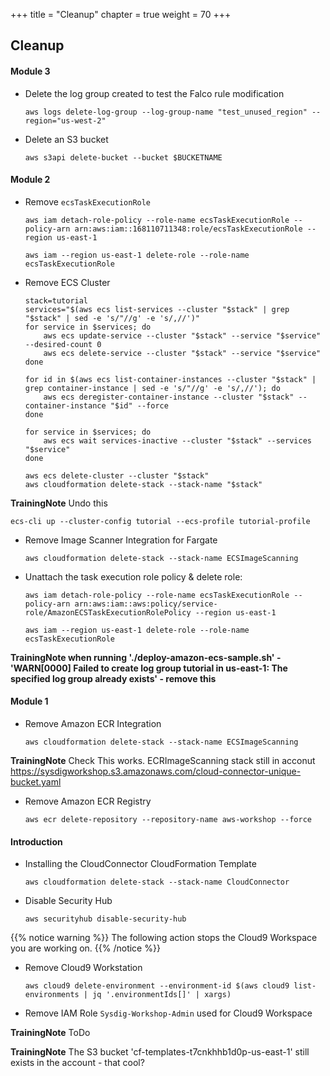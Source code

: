 +++
title = "Cleanup"
chapter = true
weight = 70
+++

## Cleanup
#### Module 3
- Delete the log group created to test the Falco rule modification

    ```
    aws logs delete-log-group --log-group-name "test_unused_region" --region="us-west-2"
    ```

- Delete an S3 bucket

    ```
    aws s3api delete-bucket --bucket $BUCKETNAME
    ```

#### Module 2
- Remove `ecsTaskExecutionRole`

    ```
    aws iam detach-role-policy --role-name ecsTaskExecutionRole --policy-arn arn:aws:iam::168110711348:role/ecsTaskExecutionRole --region us-east-1

    aws iam --region us-east-1 delete-role --role-name ecsTaskExecutionRole
    ```

- Remove ECS Cluster

    ```
    stack=tutorial
    services="$(aws ecs list-services --cluster "$stack" | grep "$stack" | sed -e 's/"//g' -e 's/,//')"
    for service in $services; do
        aws ecs update-service --cluster "$stack" --service "$service" --desired-count 0
        aws ecs delete-service --cluster "$stack" --service "$service"
    done

    for id in $(aws ecs list-container-instances --cluster "$stack" | grep container-instance | sed -e 's/"//g' -e 's/,//'); do
        aws ecs deregister-container-instance --cluster "$stack" --container-instance "$id" --force
    done

    for service in $services; do
        aws ecs wait services-inactive --cluster "$stack" --services "$service"
    done

    aws ecs delete-cluster --cluster "$stack"
    aws cloudformation delete-stack --stack-name "$stack"
    ```

**TrainingNote** Undo this
```
ecs-cli up --cluster-config tutorial --ecs-profile tutorial-profile
```

<!-- ecs-cli compose service rm --cluster-config tutorial --ecs-profile tutorial-profile
ecs-cli down --force --cluster-config tutorial --ecs-profile tutorial-profile -->

- Remove Image Scanner Integration for Fargate

    ```
    aws cloudformation delete-stack --stack-name ECSImageScanning
    ```

- Unattach the task execution role policy & delete role:

    ```
    aws iam detach-role-policy --role-name ecsTaskExecutionRole --policy-arn arn:aws:iam::aws:policy/service-role/AmazonECSTaskExecutionRolePolicy --region us-east-1

    aws iam --region us-east-1 delete-role --role-name ecsTaskExecutionRole
    ```
**TrainingNote when running './deploy-amazon-ecs-sample.sh' - 'WARN[0000] Failed to create log group tutorial in us-east-1: The specified log group already exists' - remove this**

#### Module 1
<!-- - Remove container image from Amazon ECR Registry
    ```
    docker registry rmi $IMAGE
    ``` -->

- Remove Amazon ECR Integration

    ```
    aws cloudformation delete-stack --stack-name ECSImageScanning
    ```
**TrainingNote** Check This works. ECRImageScanning stack still in acconut
https://sysdigworkshop.s3.amazonaws.com/cloud-connector-unique-bucket.yaml


- Remove Amazon ECR Registry

    ```
    aws ecr delete-repository --repository-name aws-workshop --force
    ```


#### Introduction
  - Installing the CloudConnector CloudFormation Template

    ```
    aws cloudformation delete-stack --stack-name CloudConnector
    ```

  - Disable Security Hub

    ```
    aws securityhub disable-security-hub
    ```

{{% notice warning %}}
The following action stops the Cloud9 Workspace you are working on.
{{% /notice %}}

  - Remove Cloud9 Workstation

    <!-- ```
    aws ec2 stop-instances --instance-ids $(curl -s 169.254.169.254/latest/dynamic/instance-identity/document | jq -r '.instanceId')
    ```

    Or this? -->

    ```
    aws cloud9 delete-environment --environment-id $(aws cloud9 list-environments | jq '.environmentIds[]' | xargs)
    ```

 - Remove IAM Role `Sysdig-Workshop-Admin` used for Cloud9 Workspace

**TrainingNote** ToDo

**TrainingNote** The S3 bucket 'cf-templates-t7cnkhhb1d0p-us-east-1' still exists in the account - that cool?

<!-- ___

#### Delete images pushed and ECR registry

Go to ECR dashboard on AWS, and remove all repositories \
[https://console.aws.amazon.com/ecr/repositories?region=us-east-1](https://console.aws.amazon.com/ecr/repositories?region=us-east-1)


#### Delete ECS Fargate cluster

_[Use CloudFormation stack delete]_


#### Delete CloudFormation stacks (only if you are not going to use them)

Go to the CloudFormation dashboard on AWS, select and delete each of the stacks. \
[https://console.aws.amazon.com/cloudformation/home?region=us-east-1](https://console.aws.amazon.com/cloudformation/home?region=us-east-1)

[Insert screenshot with all stacks deployed when service role conflict is resolved]


#### Delete other resources

Delete the log group create to test the Falco rule modification

  ```
  aws logs delete-log-group --log-group-name "test_unused_region" --region="us-west-2"
  ```
____ -->
